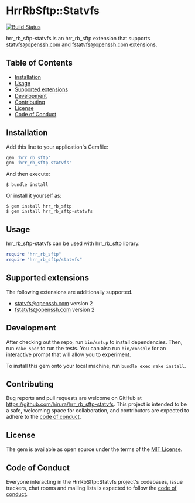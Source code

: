 # HrrRbSftp::Statvfs

[![Build Status](https://travis-ci.com/hirura/hrr_rb_sftp-statvfs.svg?branch=master)](https://travis-ci.com/hirura/hrr_rb_sftp-statvfs)

hrr_rb_sftp-statvfs is an hrr_rb_sftp extension that supports statvfs@openssh.com and fstatvfs@openssh.com extensions.

## Table of Contents

- [Installation](#installation)
- [Usage](#usage)
- [Supported extensions](#supported-extensions)
- [Development](#development)
- [Contributing](#contributing)
- [License](#license)
- [Code of Conduct](#code-of-conduct)

## Installation

Add this line to your application's Gemfile:

```ruby
gem 'hrr_rb_sftp'
gem 'hrr_rb_sftp-statvfs'
```

And then execute:

    $ bundle install

Or install it yourself as:

    $ gem install hrr_rb_sftp
    $ gem install hrr_rb_sftp-statvfs

## Usage

hrr_rb_sftp-statvfs can be used with hrr_rb_sftp library.

```ruby
require "hrr_rb_sftp"
require "hrr_rb_sftp/statvfs"
```

## Supported extensions

The following extensions are additionally supported.

- statvfs@openssh.com version 2
- fstatvfs@openssh.com version 2

## Development

After checking out the repo, run `bin/setup` to install dependencies. Then, run `rake spec` to run the tests. You can also run `bin/console` for an interactive prompt that will allow you to experiment.

To install this gem onto your local machine, run `bundle exec rake install`.

## Contributing

Bug reports and pull requests are welcome on GitHub at https://github.com/hirura/hrr_rb_sftp-statvfs. This project is intended to be a safe, welcoming space for collaboration, and contributors are expected to adhere to the [code of conduct](https://github.com/hirura/hrr_rb_sftp-statvfs/blob/master/CODE_OF_CONDUCT.md).

## License

The gem is available as open source under the terms of the [MIT License](https://opensource.org/licenses/MIT).

## Code of Conduct

Everyone interacting in the HrrRbSftp::Statvfs project's codebases, issue trackers, chat rooms and mailing lists is expected to follow the [code of conduct](https://github.com/hirura/hrr_rb_sftp-statvfs/blob/master/CODE_OF_CONDUCT.md).
